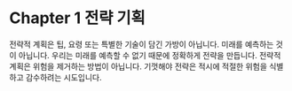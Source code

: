 # Chapter 1 전략 기획

전략적 계획은 팁, 요령 또는 특별한 기술이 담긴 가방이 아닙니다. 미래를 예측하는 것이 아닙니다. 우리는 미래를 예측할 수 없기 때문에 정확하게 전략을 만듭니다. 전략적 계획은 위험을 제거하는 방법이 아닙니다. 기껏해야 전략은 적시에 적절한 위험을 식별하고 감수하려는 시도입니다.
